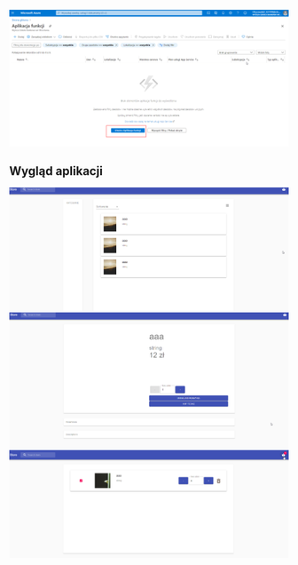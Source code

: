 ![Alt text](/picture/Step1.png)

## Wygląd aplikacji
![Alt text](/picture/App1.png)
![Alt text](/picture/App2.png)
![Alt text](/picture/App3.png)
